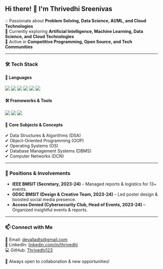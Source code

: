 ## Hi there! 👋 I'm Thrivedhi Sreenivas  

💡 Passionate about **Problem Solving, Data Science, AI/ML, and Cloud Technologies**  
🔭 Currently exploring **Artificial Intelligence, Machine Learning, Data Science, and Cloud Technologies**  
📌 Active in **Competitive Programming, Open Source, and Tech Communities**  

---

### 🛠 Tech Stack  

#### 🚀 Languages  
<p align="left">
  <img src="https://img.shields.io/badge/C++-00599C?style=for-the-badge&logo=c%2B%2B&logoColor=white" />
  <img src="https://img.shields.io/badge/Python-3776AB?style=for-the-badge&logo=python&logoColor=white" />
  <img src="https://img.shields.io/badge/SQL-CC2927?style=for-the-badge&logo=microsoft-sql-server&logoColor=white" />
  <img src="https://img.shields.io/badge/C-00599C?style=for-the-badge&logo=c&logoColor=white" />
  <img src="https://img.shields.io/badge/Java-ED8B00?style=for-the-badge&logo=java&logoColor=white" />
  <img src="https://img.shields.io/badge/R-276DC3?style=for-the-badge&logo=r&logoColor=white" />
</p>

#### 🛠 Frameworks & Tools  
<p align="left">
  <img src="https://img.shields.io/badge/Django-092E20?style=for-the-badge&logo=django&logoColor=white" />
  <img src="https://img.shields.io/badge/Streamlit-FF4B4B?style=for-the-badge&logo=streamlit&logoColor=white" />
  <img src="https://img.shields.io/badge/TensorFlow-FF6F00?style=for-the-badge&logo=tensorflow&logoColor=white" />
</p>  

#### 🔧 Core Subjects & Concepts  
✔ Data Structures & Algorithms (DSA)  
✔ Object-Oriented Programming (OOP)  
✔ Operating Systems (OS)  
✔ Database Management Systems (DBMS)  
✔ Computer Networks (DCN)

---

### 🎯 Positions & Involvements  
- **IEEE BMSIT (Secretary, 2023-24)** – Managed reports & logistics for 13+ events.  
- **GDSC BMSIT (Design & Creative Team, 2023-24)** – Led poster design & boosted social media presence.  
- **Access Denied (Cybersecurity Club, Head of Events, 2023-24)** – Organized insightful events & reports.  

---

### 📫 Connect with Me  
📧 Email: [devalladts@gmail.com](mailto:devalladts@gmail.com)  
🔗 LinkedIn: [linkedin.com/in/thrivedhi](https://www.linkedin.com/in/thrivedhi)  
💻 GitHub: [Thrivedhi123](https://github.com/Thrivedhi123)  

🚀 Always open to collaboration & new opportunities!
